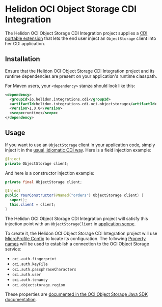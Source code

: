 # Helidon OCI Object Storage CDI Integration

The Helidon OCI Object Storage CDI Integration project supplies a
[CDI portable extension](http://docs.jboss.org/cdi/spec/2.0/cdi-spec.html#spi)
 that lets the end user inject an `ObjectStorage` client into her CDI application.

## Installation

Ensure that the Helidon OCI Object Storage CDI Integration project and
its runtime dependencies are present on your application's runtime
classpath.

For Maven users, your `<dependency>` stanza should look like this:

```xml
<dependency>
  <groupId>io.helidon.integrations.cdi</groupId>
  <artifactId>helidon-integrations-cdi-oci-objectstorage</artifactId>
  <version>1.0.0</version>
  <scope>runtime</scope>
</dependency>
```

## Usage

If you want to use an `ObjectStorage` client
in your application code, simply inject it in the
[usual, idiomatic CDI way](http://docs.jboss.org/cdi/spec/2.0/cdi-spec.html#injection_and_resolution).
 Here is a field injection example:

```java
@Inject
private ObjectStorage client;
```

And here is a constructor injection example:

```java
private final ObjectStorage client;

@Inject
public YourConstructor(@Named("orders") ObjectStorage client) {
  super();
  this.client = client;
}
```

The Helidon OCI Object Storage CDI Integration project will satisfy
this injection point with an `ObjectStorageClient` in
[application scope](http://docs.jboss.org/cdi/api/2.0/javax/enterprise/context/ApplicationScoped.html).

To create it, the Helidon OCI Object Storage CDI Integration project
will use [MicroProfile Config](https://static.javadoc.io/org.eclipse.microprofile.config/microprofile-config-api/1.3/index.html?overview-summary.html)
 to locate its configuration.  The following
 [Property names](https://static.javadoc.io/org.eclipse.microprofile.config/microprofile-config-api/1.3/org/eclipse/microprofile/config/Config.html#getPropertyNames--)
 will be used to establish a connection to the OCI Object Storage service:

* `oci.auth.fingerprint`
* `oci.auth.keyFile`
* `oci.auth.passphraseCharacters`
* `oci.auth.user`
* `oci.auth.tenancy`
* `oci.objectstorage.region`

These properties are [documented in the OCI Object Storage Java SDK documentation](https://docs.cloud.oracle.com/iaas/Content/API/SDKDocs/javasdk.htm#Configur).
